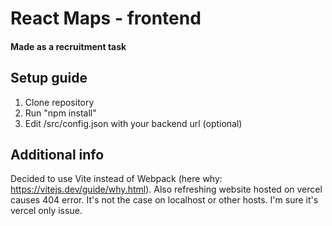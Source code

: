 # React Maps - frontend
#### Made as a recruitment task
## Setup guide
1. Clone repository
2. Run "npm install"
3. Edit /src/config.json with your backend url (optional)
## Additional info
Decided to use Vite instead of Webpack (here why: https://vitejs.dev/guide/why.html). Also refreshing website hosted on vercel causes 404 error. It's not the case on localhost or other hosts. I'm sure it's vercel only issue.
